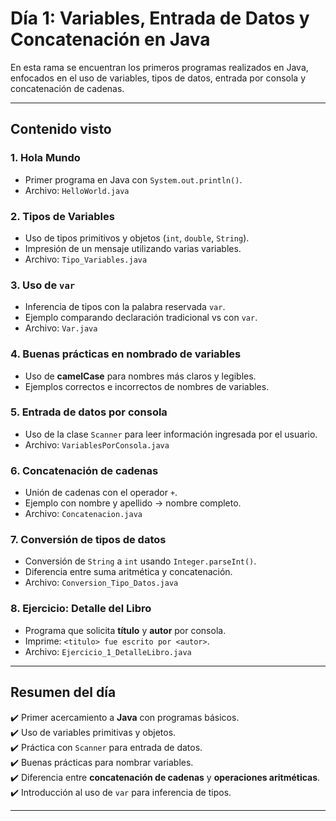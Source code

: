 # Día 1: Variables, Entrada de Datos y Concatenación en Java

En esta rama se encuentran los primeros programas realizados en Java, enfocados en el uso de variables, tipos de datos, entrada por consola y concatenación de cadenas.

---

## Contenido visto

### 1. Hola Mundo
- Primer programa en Java con `System.out.println()`.
- Archivo: `HelloWorld.java`

### 2. Tipos de Variables
- Uso de tipos primitivos y objetos (`int`, `double`, `String`).
- Impresión de un mensaje utilizando varias variables.
- Archivo: `Tipo_Variables.java`

### 3. Uso de `var`
- Inferencia de tipos con la palabra reservada `var`.
- Ejemplo comparando declaración tradicional vs con `var`.
- Archivo: `Var.java`

### 4. Buenas prácticas en nombrado de variables
- Uso de **camelCase** para nombres más claros y legibles.
- Ejemplos correctos e incorrectos de nombres de variables.

### 5. Entrada de datos por consola
- Uso de la clase `Scanner` para leer información ingresada por el usuario.
- Archivo: `VariablesPorConsola.java`

### 6. Concatenación de cadenas
- Unión de cadenas con el operador `+`.
- Ejemplo con nombre y apellido → nombre completo.
- Archivo: `Concatenacion.java`

### 7. Conversión de tipos de datos
- Conversión de `String` a `int` usando `Integer.parseInt()`.
- Diferencia entre suma aritmética y concatenación.
- Archivo: `Conversion_Tipo_Datos.java`

### 8. Ejercicio: Detalle del Libro
- Programa que solicita **título** y **autor** por consola.
- Imprime: `<titulo> fue escrito por <autor>`.
- Archivo: `Ejercicio_1_DetalleLibro.java`

---

## Resumen del día
✔️ Primer acercamiento a **Java** con programas básicos.  
✔️ Uso de variables primitivas y objetos.  
✔️ Práctica con `Scanner` para entrada de datos.  
✔️ Buenas prácticas para nombrar variables.  
✔️ Diferencia entre **concatenación de cadenas** y **operaciones aritméticas**.  
✔️ Introducción al uso de `var` para inferencia de tipos.

---
